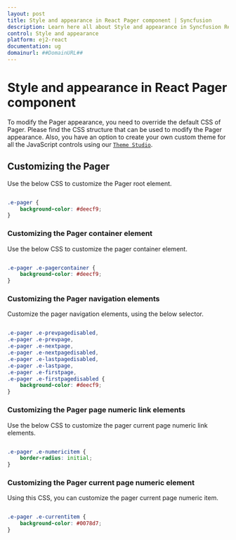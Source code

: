 ```yaml
---
layout: post
title: Style and appearance in React Pager component | Syncfusion
description: Learn here all about Style and appearance in Syncfusion React Pager component of Syncfusion Essential JS 2 and more.
control: Style and appearance 
platform: ej2-react
documentation: ug
domainurl: ##DomainURL##
---
```


# Style and appearance in React Pager component

To modify the Pager appearance, you need to override the default CSS of Pager. Please find the CSS structure that can be used to modify the Pager appearance. Also, you have an option to create your own custom theme for all the JavaScript controls using our [`Theme Studio`](https://ej2.syncfusion.com/themestudio/?theme=material).

## Customizing the Pager

Use the below CSS to customize the Pager root element.

```css

.e-pager {
    background-color: #deecf9;
}

```

### Customizing the Pager container element

Use the below CSS to customize the pager container element.

```css

.e-pager .e-pagercontainer {
    background-color: #deecf9;
}

```

### Customizing the Pager navigation elements

Customize the pager navigation elements, using the below selector.

```css

.e-pager .e-prevpagedisabled,
.e-pager .e-prevpage,
.e-pager .e-nextpage,
.e-pager .e-nextpagedisabled,
.e-pager .e-lastpagedisabled,
.e-pager .e-lastpage,
.e-pager .e-firstpage,
.e-pager .e-firstpagedisabled {
    background-color: #deecf9;
}

```

### Customizing the Pager page numeric link elements

Use the below CSS to customize the pager current page numeric link elements.

```css

.e-pager .e-numericitem {
    border-radius: initial;
}

```

### Customizing the Pager current page numeric element

Using this CSS, you can customize the pager current page numeric item.

```css

.e-pager .e-currentitem {
    background-color: #0078d7;
}

```